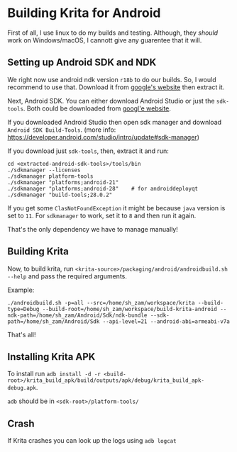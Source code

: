 # Building Krita for Android

First of all, I use linux to do my builds and testing. Although,
they _should_ work on Windows/macOS, I cannott give any guarentee 
that it will.

## Setting up Android SDK and NDK

We right now use android ndk version `r18b` to do our builds. So,
I would recommend to use that. Download it from [google's website](https://developer.android.com/ndk/downloads/older_releases.html)
then extract it.

Next, Android SDK. You can either download Android Studio or just
the `sdk-tools`. Both could be downloaded from [googl'e website](https://developer.android.com/studio).

If you downloaded Android Studio then open sdk manager and download
`Android SDK Build-Tools`.
(more info: https://developer.android.com/studio/intro/update#sdk-manager)

If you download just `sdk-tools`, then, extract it and run:

```shell
cd <extracted-android-sdk-tools>/tools/bin
./sdkmanager --licenses
./sdkmanager platform-tools
./sdkmanager "platforms;android-21"
./sdkmanager "platforms;android-28"    # for androiddeployqt
./sdkmanager "build-tools;28.0.2"
```

If you get some `ClasNotFoundException` it might be because `java`
version is set to `11`. For `sdkmanager` to work, set it to `8` and
then run it again.

That's the only dependency we have to manage manually!

## Building Krita

Now, to build krita, run `<krita-source>/packaging/android/androidbuild.sh --help`
and pass the required arguments.

Example:

```shell
./androidbuild.sh -p=all --src=/home/sh_zam/workspace/krita --build-type=Debug --build-root=/home/sh_zam/workspace/build-krita-android --ndk-path=/home/sh_zam/Android/Sdk/ndk-bundle --sdk-path=/home/sh_zam/Android/Sdk --api-level=21 --android-abi=armeabi-v7a
```

That's all!

## Installing Krita APK

To install run `adb install -d -r <build-root>/krita_build_apk/build/outputs/apk/debug/krita_build_apk-debug.apk`.

`adb` should be in `<sdk-root>/platform-tools/`

## Crash

If Krita crashes you can look up the logs using `adb logcat`
